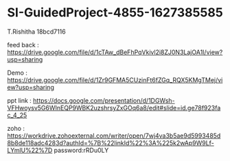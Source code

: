 # SI-GuidedProject-4855-1627385585

T.Rishitha 18bcd7116

 feed back : https://drive.google.com/file/d/1cTAw_dBeFhPqVkivl2i8ZJ0N3LajOA1I/view?usp=sharing
 
 Demo : https://drive.google.com/file/d/1Zr9GFMA5CUzinFt6fZGq_RQX5KMgTMej/view?usp=sharing
 
 ppt link : https://docs.google.com/presentation/d/1DGWsh-VFHwoysv5G6WInEQP9WBK2uzshrsyZxGOq6a8/edit#slide=id.ge78f923fac_4_25
 
 zoho : https://workdrive.zohoexternal.com/writer/open/7wj4va3b5ae9d5993485d8b8de118adc4283d?authId=%7B%22linkId%22%3A%225k2wAp9W9Lf-LYmlU%22%7D  password:rRDu0LY
